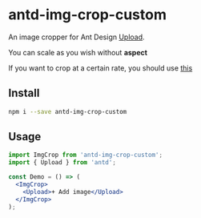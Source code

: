 # antd-img-crop-custom
An image cropper for Ant Design [Upload](https://ant.design/components/upload/).

You can scale as you wish without **aspect**

If you want to crop at a certain rate, you should use [this](https://github.com/nanxiaobei/antd-img-crop) 

## Install

```sh
npm i --save antd-img-crop-custom
```

## Usage

```jsx harmony
import ImgCrop from 'antd-img-crop-custom';
import { Upload } from 'antd';

const Demo = () => (
  <ImgCrop>
    <Upload>+ Add image</Upload>
  </ImgCrop>
);